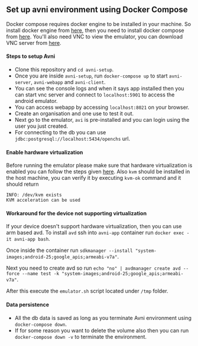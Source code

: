 ## Set up avni environment using Docker Compose

Docker compose requires docker engine to be installed in your machine. So install docker engine from [here](https://docs.docker.com/engine/install/#server), 
then you need to install docker compose from [here](https://docs.docker.com/compose/install/). You'll also need VNC to view the emulator,
you can download VNC server from [here](https://www.realvnc.com/en/connect/download/vnc/).

#### Steps to setup Avni
- Clone this repository and `cd avni-setup`. 
- Once you are inside `avni-setup`, run `docker-compose up` to start `avni-server`, `avni-webapp` and `avni-client`. 
- You can see the console logs and when it says app installed then you can start vnc server and connect to `localhost:5901` to access the android emulator. 
- You can access webapp by accessing `localhost:8021` on your browser. 
- Create an organisation and one use to test it out. 
- Next go to the emulator, `avi` is pre-installed and you can login using the user you just created. 
- For connecting to the db you can use `jdbc:postgresql://localhost:5434/openchs` url.


#### Enable hardware virtualization
Before running the emulator please make sure that hardware virtualization is enabled you can follow the steps given
[here](https://2nwiki.2n.cz/pages/viewpage.action?pageId=75202968). Also `kvm` should be installed in the host machine,
you can verify it by executing `kvm-ok` command and it should return 

````
INFO: /dev/kvm exists
KVM acceleration can be used
````

#### Workaround for the device not supporting virtualization
If your device doesn't support hardware virtualization, then you can use arm based avd. To install `avd` ssh into
`avni-app` container run `docker exec -it avni-app bash`.

Once inside the container run `sdkmanager --install "system-images;android-25;google_apis;armeabi-v7a"`.

Next you need to create avd so run `echo "no" | avdmanager create avd --force --name test -k "system-images;android-25;google_apis;armeabi-v7a"`.

After this execute the `emulator.sh` script located under `/tmp` folder.

#### Data persistence
- All the db data is saved as long as you terminate Avni environment using `docker-compose down`. 
- If for some reason you want to delete the volume also then you can run `docker-compose down -v` to terminate the environment.
